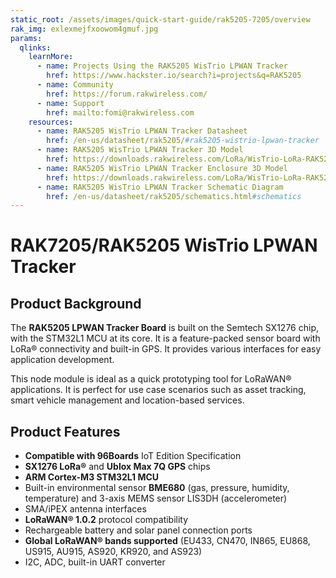 ```yaml
---
static_root: /assets/images/quick-start-guide/rak5205-7205/overview
rak_img: exlexmejfxoowom4gmuf.jpg
params:
  qlinks:
    learnMore:
      - name: Projects Using the RAK5205 WisTrio LPWAN Tracker
        href: https://www.hackster.io/search?i=projects&q=RAK5205
      - name: Community
        href: https://forum.rakwireless.com/
      - name: Support
        href: mailto:fomi@rakwireless.com
    resources:
      - name: RAK5205 WisTrio LPWAN Tracker Datasheet
        href: /en-us/datasheet/rak5205/#rak5205-wistrio-lpwan-tracker
      - name: RAK5205 WisTrio LPWAN Tracker 3D Model
        href: https://downloads.rakwireless.com/LoRa/WisTrio-LoRa-RAK5205/Hardware_Specification/
      - name: RAK5205 WisTrio LPWAN Tracker Enclosure 3D Model
        href: https://downloads.rakwireless.com/LoRa/WisTrio-LoRa-RAK5205/Hardware_Specification/
      - name: RAK5205 WisTrio LPWAN Tracker Schematic Diagram
        href: /en-us/datasheet/rak5205/schematics.html#schematics
---
```


# RAK7205/RAK5205 WisTrio LPWAN Tracker

<rk-img
  :src="`${$frontmatter.static_root}/exlexmejfxoowom4gmuf.jpg`"
  width="70%"
  figure-number="1"
  caption="RAK7205/RAK5205 WisTrio LPWAN Tracker Product View"
/>

## Product Background

The **RAK5205 LPWAN Tracker Board** is built on the Semtech SX1276 chip, with the STM32L1 MCU at its core. It is a feature-packed sensor board with LoRa® connectivity and built-in GPS. It provides various interfaces for easy application development.

This node module is ideal as a quick prototyping tool for LoRaWAN® applications. It is perfect for use case scenarios such as asset tracking, smart vehicle management and location-based services.

<rk-btn
  src="quick-start-guide.html"
  label="Set up Your RAK5205 RAK5205 WisTrio LPWAN Tracker"
/>

<rk-quick-links :params="$frontmatter.params.qlinks" />

## Product Features

- **Compatible with 96Boards** IoT Edition Specification
- **SX1276 LoRa®** and **Ublox Max 7Q GPS** chips
- **ARM Cortex-M3 STM32L1 MCU**
- Built-in environmental sensor **BME680** (gas, pressure, humidity, temperature) and 3-axis MEMS sensor LIS3DH (accelerometer)
- SMA/iPEX antenna interfaces
- **LoRaWAN® 1.0.2** protocol compatibility
- Rechargeable battery and solar panel connection ports
- **Global LoRaWAN® bands supported** (EU433, CN470, IN865, EU868, US915, AU915, AS920, KR920, and AS923)
- I2C, ADC, built-in UART converter
